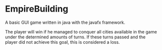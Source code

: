 # EmpireBuilding
A basic GUI game written in java with the javafx framework.

The player will win if he managed to conquer all cities available in the game under the determined amounts of turns. If these turns passed and the player did not achieve this goal, this is considered a loss.

